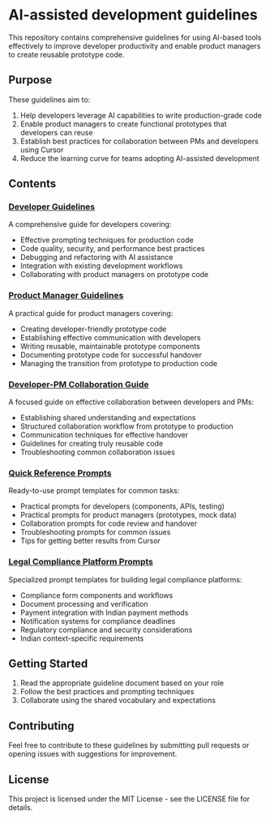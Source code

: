 # AI-assisted development guidelines

This repository contains comprehensive guidelines for using AI-based tools effectively to improve developer productivity and enable product managers to create reusable prototype code.

## Purpose

These guidelines aim to:

1. Help developers leverage AI capabilities to write production-grade code
2. Enable product managers to create functional prototypes that developers can reuse
3. Establish best practices for collaboration between PMs and developers using Cursor
4. Reduce the learning curve for teams adopting AI-assisted development

## Contents

### [Developer Guidelines](guidelines-for-developers.md)

A comprehensive guide for developers covering:
- Effective prompting techniques for production code
- Code quality, security, and performance best practices
- Debugging and refactoring with AI assistance
- Integration with existing development workflows
- Collaborating with product managers on prototype code

### [Product Manager Guidelines](guidelines-for-product-managers.md)

A practical guide for product managers covering:
- Creating developer-friendly prototype code
- Establishing effective communication with developers
- Writing reusable, maintainable prototype components
- Documenting prototype code for successful handover
- Managing the transition from prototype to production code

### [Developer-PM Collaboration Guide](dev-pm-collaboration.md)

A focused guide on effective collaboration between developers and PMs:
- Establishing shared understanding and expectations
- Structured collaboration workflow from prototype to production
- Communication techniques for effective handover
- Guidelines for creating truly reusable code
- Troubleshooting common collaboration issues

### [Quick Reference Prompts](generic-prompt-bank.md)

Ready-to-use prompt templates for common tasks:
- Practical prompts for developers (components, APIs, testing)
- Practical prompts for product managers (prototypes, mock data)
- Collaboration prompts for code review and handover
- Troubleshooting prompts for common issues
- Tips for getting better results from Cursor

### [Legal Compliance Platform Prompts](legal-compliance-quick-reference-prompts.md)

Specialized prompt templates for building legal compliance platforms:
- Compliance form components and workflows
- Document processing and verification
- Payment integration with Indian payment methods
- Notification systems for compliance deadlines
- Regulatory compliance and security considerations
- Indian context-specific requirements

## Getting Started

1. Read the appropriate guideline document based on your role
2. Follow the best practices and prompting techniques
3. Collaborate using the shared vocabulary and expectations

## Contributing

Feel free to contribute to these guidelines by submitting pull requests or opening issues with suggestions for improvement.

## License

This project is licensed under the MIT License - see the LICENSE file for details. 